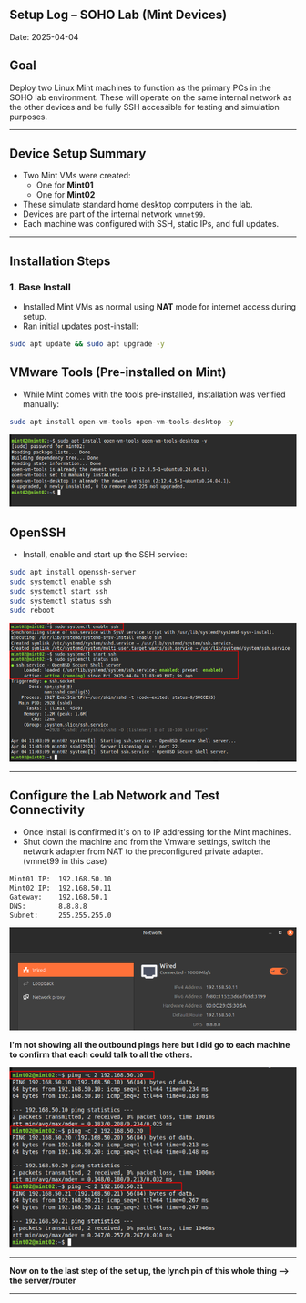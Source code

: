 ## Setup Log – SOHO Lab (Mint Devices)

Date: 2025-04-04

## Goal

Deploy two Linux Mint machines to function as the primary PCs in the SOHO lab environment. These will operate on the same internal network as the other devices and be fully SSH accessible for testing and simulation purposes.

---

## Device Setup Summary

- Two Mint VMs were created:
  - One for **Mint01**
  - One for **Mint02**
- These simulate standard home desktop computers in the lab.
- Devices are part of the internal network `vmnet99`.
- Each machine was configured with SSH, static IPs, and full updates.

---

## Installation Steps

### 1. Base Install
- Installed Mint VMs as normal using **NAT** mode for internet access during setup.
- Ran initial updates post-install:

```bash
sudo apt update && sudo apt upgrade -y
```

## VMware Tools (Pre-installed on Mint)
- While Mint comes with the tools pre-installed, installation was verified manually:
```bash
sudo apt install open-vm-tools open-vm-tools-desktop -y
```

![mint02 tools](screenshots/mint02_tools.png)

## OpenSSH

- Install, enable and start up the SSH service:

```bash
sudo apt install openssh-server
sudo systemctl enable ssh
sudo systemctl start ssh
sudo systemctl status ssh 
sudo reboot
```

![mint02 ssh](screenshots/mint02_ssh.png)

---

## Configure the Lab Network and Test Connectivity
- Once install is confirmed it's on to IP addressing for the Mint machines.
- Shut down the machine and from the Vmware settings, switch the network adapter from NAT to the preconfigured private adapter. (vmnet99 in this case)
```plaintext
Mint01 IP:  192.168.50.10
Mint02 IP:  192.168.50.11
Gateway:    192.168.50.1
DNS:        8.8.8.8
Subnet:     255.255.255.0
```

![mint ips](screenshots/mint02_ip.png)

**I'm not showing all the outbound pings here but I did go to each machine to confirm that each could talk to all the others.**

![mint_02_ping](screenshots/mint02_ping.png)

---

**Now on to the last step of the set up, the lynch pin of this whole thing --> the server/router**

---










